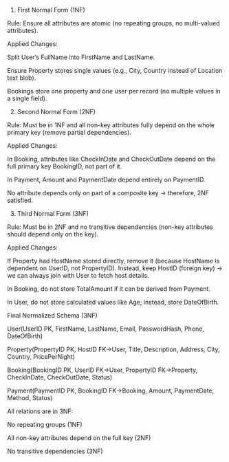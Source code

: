 1. First Normal Form (1NF)

 Rule: Ensure all attributes are atomic (no repeating groups, no multi-valued attributes).

 Applied Changes:

Split User’s FullName into FirstName and LastName.

Ensure Property stores single values (e.g., City, Country instead of Location text blob).

Bookings store one property and one user per record (no multiple values in a single field).

2. Second Normal Form (2NF)

 Rule: Must be in 1NF and all non-key attributes fully depend on the whole primary key (remove partial dependencies).

 Applied Changes:

In Booking, attributes like CheckInDate and CheckOutDate depend on the full primary key BookingID, not part of it.

In Payment, Amount and PaymentDate depend entirely on PaymentID.

No attribute depends only on part of a composite key → therefore, 2NF satisfied.

3. Third Normal Form (3NF)

 Rule: Must be in 2NF and no transitive dependencies (non-key attributes should depend only on the key).

Applied Changes:

If Property had HostName stored directly, remove it (because HostName is dependent on UserID, not PropertyID). Instead, keep HostID (foreign key) → we can always join with User to fetch host details.

In Booking, do not store TotalAmount if it can be derived from Payment.

In User, do not store calculated values like Age; instead, store DateOfBirth.

Final Normalized Schema (3NF)

User(UserID PK, FirstName, LastName, Email, PasswordHash, Phone, DateOfBirth)

Property(PropertyID PK, HostID FK→User, Title, Description, Address, City, Country, PricePerNight)

Booking(BookingID PK, UserID FK→User, PropertyID FK→Property, CheckInDate, CheckOutDate, Status)

Payment(PaymentID PK, BookingID FK→Booking, Amount, PaymentDate, Method, Status)

All relations are in 3NF:

No repeating groups (1NF)

All non-key attributes depend on the full key (2NF)

No transitive dependencies (3NF)
